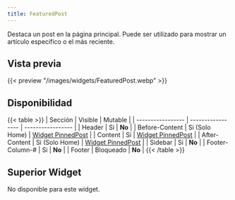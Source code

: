 ```yaml
---
title: FeaturedPost
---
```


Destaca un post en la página principal. Puede ser utilizado para mostrar un artículo específico o el más reciente.

## Vista previa

{{< preview "/images/widgets/FeaturedPost.webp" >}}

## Disponibilidad

{{< table >}}
| Sección           | Visible           | Mutable           |
| ----------------- | ----------------- | ----------------- |
| Header            | Si                | **No**            |
| Before-Content    | Si (Solo Home)    | [Widget PinnedPost](PinnedPost) |
| Content           | Si                | [Widget PinnedPost](PinnedPost) |
| After-Content     | Si (Solo Home)    | [Widget PinnedPost](PinnedPost) |
| Sidebar           | Si                | **No**            |
| Footer-Column-#   | Si                | **No**            |
| Footer            | Bloqueado         | **No**            |
{{< /table >}}

## Superior Widget

No disponible para este widget.
